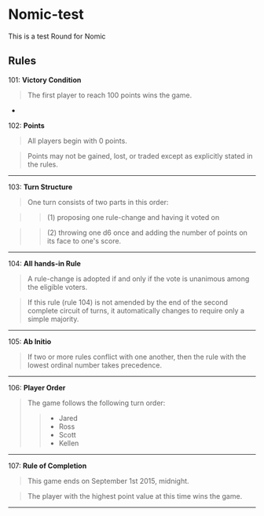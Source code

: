 # Nomic-test
This is a test Round for Nomic

## Rules

101: **Victory Condition**
> The first player to reach 100 points wins the game.

-

102: **Points**
> All players begin with 0 points.  

> Points may not be gained, lost, or traded except as explicitly stated in the rules.
  
----------------------

103: **Turn Structure**
> One turn consists of two parts in this order: 

>> (1) proposing one rule-change and having it voted on

>> (2) throwing one d6 once and adding the number of points on its face to one's score.

--------------------

104: **All hands-in Rule**
> A rule-change is adopted if and only if the vote is unanimous among the eligible voters. 

> If this rule (rule 104) is not amended by the end of the second complete circuit of turns, it automatically changes to require only a simple majority.

-----------------

105: **Ab Initio** 
> If two or more rules conflict with one another, then the rule with the lowest ordinal number takes precedence.

--------------------



106: **Player Order**
> The game follows the following turn order:
>> * Jared
>> * Ross
>> * Scott
>> * Kellen

----------------

107: **Rule of Completion**
> This game ends on September 1st 2015, midnight. 

>The player with the highest point value at this time wins the game.

-------------



